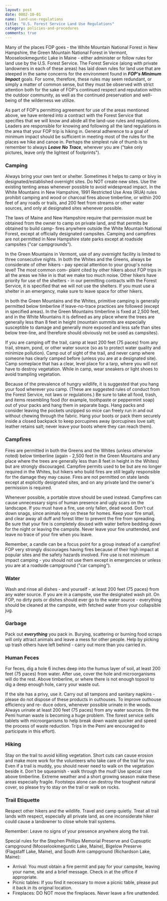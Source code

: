 ```yaml
---
layout: post
date: 0002-10-01
name: land-use-regulations
title: "U.S. Forest Service Land Use Regulations"
category: policies-and-procedures
comments: true
---
```


Many of the places FOP goes - the White Mountain National Forest in New Hampshire, the Green Mountain National Forest in Vermont, Mooselookmeguntic Lake in Maine - either administer or follow rules for land use by the U.S. Forest Service. The Forest Service (along with private landowners in each of these areas) has laid down rules for land use that are steeped in the same concerns for the environment found in ***FOP's Minimum Impact*** goals. For some, therefore, these rules may seem redundant, or simply a matter of common sense, but they must be observed with strict attention both for the sake of FOP's continued respect and reputation within the outdoor community, as well as the continued preservation and well-being of the wilderness we utilize.

As part of FOP's permitting agreement for use of the areas mentioned above, we have entered into a contract with the Forest Service that specifies that we will know and abide all the land-use rules and regulations. Leaders are responsible for knowing and following all the land regulations in the area that your FOP trip is hiking in. General adherence to a goal of minimum impact should be sufficient in meeting most of the rules for the places we hike and canoe in. Perhaps the simplest rule of thumb is to remember to always ***Leave No Trace***, wherever you are ("take only pictures, leave only the lightest of footprints").

### Camping

Always bring your own tent or shelter. Sometimes it helps to camp or bivy in designated/established overnight sites. Do NOT create new sites. Use the existing tenting areas whenever possible to avoid widespread impact. In the White Mountains in New Hampshire, 1991 Restricted Use Area (RUA) rules prohibit camping and wood or charcoal fires above timberline, or within 200 feet of any roads or trails, and 200 feet from streams or other water sources, and only at designated sites whenever possible.

The laws of Maine and New Hampshire require that permission must be obtained from the owner to camp on private land, and that permits be obtained to build camp- fires anywhere outside the White Mountain National Forest, except at officially designated campsites. Camping and campfires are not permitted in New Hampshire state parks except at roadside campsites ("car campgrounds").

In the Green Mountains in Vermont, use of any overnight facility is limited to three consecutive nights. In both the Whites and the Greens, always be considerate of other hikers - pay special attention to your group's noise level! The most common com- plaint cited by other hikers about FOP trips in all the areas we hike in is that we make too much noise. Other hikers have priority for use of the shelters - in our permitting contracts with the Forest Service, it is specified that we will not use the shelters. If you must use a shelter in an emergency, make sure to leave space for other hikers.

In both the Green Mountains and the Whites, primitive camping is generally permitted below timberline if leave-no-trace practices are followed (except in specified areas). In the Green Mountains timberline is fixed at 2,500 feet, and in the White Mountains it is defined as any place where the trees are generally less than 8 feet in height (mountain summits are especially susceptible to damage and generally more exposed and less safe than sites below tree-line, and therefore should obviously not be used as campsites).

If you are camping off the trail, camp at least 200 feet (75 paces) from any trail, stream, pond, or other water source (so as to protect water quality and minimize pollution). Camp out of sight of the trail, and never camp where someone has clearly camped before (unless you are at a designated site). Camp someplace that has a clear, level place for a tarp, where you will not have to destroy vegetation. While in camp, wear sneakers or light shoes to avoid trampling vegetation.

Because of the prevalence of hungry wildlife, it is suggested that you hang your food wherever you camp. (These are suggested rules of conduct from the Forest Service, not laws or regulations.) Be sure to take all food, trash, and items resembling food (for example, toothpaste or peppermint soap) out of your packs and hang them in separate bags. Hang packs and consider leaving the pockets unzipped so mice can freely run in and out without chewing through the fabric. Hang your boots or pack them securely inside a closed backpack to keep porcupines away (porcupines love salt; leather retains salt; never leave your boots where they can reach them).

### Campfires

Fires are permitted in both the Greens and the Whites (unless otherwise noted) below timberline (again - 2,500 feet in the Green Mountains and any place where the trees are generally less than 8 feet in height in the Whites) but are strongly discouraged. Campfire permits used to be but are no longer required in the Whites, but hikers who build fires are still legally responsible for the damage they may cause. Fires are not permitted on state lands except at explicitly designated sites, and on any private land the owner's permission is required.

Whenever possible, a portable stove should be used instead. Campfires can cause unnecessary signs of human presence and ugly scars on the landscape. If you must have a fire, use only fallen, dead wood. Don't cut down snags, since animals rely on these for homes. Keep your fire small, and clear away all duff and forest litter to prevent the fire from spreading. Be sure that your fire is completely doused with water before bedding down for the night or leaving the campsite. Never leave your fire unattended, and leave no trace of your fire when you leave.

Remember, a candle can be a focus point for a group instead of a campfire! FOP very strongly discourages having fires because of their high impact at popular sites and the safety hazards involved. Fire use is not minimum impact camping - you should not use them except in emergencies or unless you are at a roadside campground ("car camping").

### Water

Wash and rinse all dishes - and yourself - at least 200 feet (75 paces) from any water source. If you are in a campsite, use the designated wash pit. On FOP, no dirty pots or dishes should ever go to the water source - everything should be cleaned at the campsite, with fetched water from your collapsible jug.

### Garbage

Pack out ***everything*** you pack in. Burying, scattering or burning food scraps will only attract animals and leave a mess for other people. Help by picking up trash others have left behind - carry out more than you carried in.
 
### Human Feces

For feces, dig a hole 6 inches deep into the humus layer of soil, at least 200 feet (75 paces) from water. After use, cover the hole and microorganisms will do the rest. Above timberline, or where there is not enough topsoil to dig a deep enough hole, carry your waste out.

If the site has a privy, use it. Carry out all tampons and sanitary napkins - please do not dispose of these products in outhouses. To improve outhouse efficiency and re- duce odors, whenever possible urinate in the woods. Always urinate at least 200 feet (75 paces) from any water sources. (In the Pemi human waste is becoming a huge problem. The forest service sells tablets with microorganisms to help break down waste quicker and speed the process of waste reduction. Trips in the Pemi are encouraged to participate in this effort).

### Hiking

Stay on the trail to avoid killing vegetation. Short cuts can cause erosion and make more work for the volunteers who take care of the trail for you. Even if a trail is muddy, you should never need to walk on the vegetation beside it. Don't be squeamish - walk through the mud! Use special care above timberline. Extreme weather and a short growing season make these areas especially fragile. Footsteps alone can destroy the toughest natural cover, so please try to stay on the trail or walk on rocks.
 
### Trail Etiquette

Respect other hikers and the wildlife. Travel and camp quietly. Treat all trail lands with respect, especially all private land, as one inconsiderate hiker could cause a landowner to close whole trail systems.

Remember: Leave no signs of your presence anywhere along the trail.

Special rules for the Stephen Phillips Memorial Preserve and Cupsuptic campground (Mooselookmeguntic Lake, Maine), Bigelow Preserve (Flagstaff Lake, Maine), and South Arm campground (Richardson Lake, Maine):

- Arrival: You must obtain a fire permit and pay for your campsite, leaving your name, site and a brief message. Check in at the office if appropriate.
- Picnic tables: If you find it necessary to move a picnic table, please put it back in its original location.
- Fireplaces: DO NOT move the fireplaces. Never leave a fire unattended.